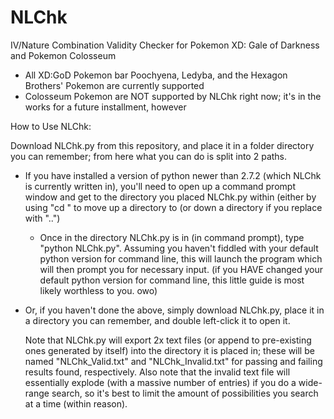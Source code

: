 # NLChk
IV/Nature Combination Validity Checker for Pokemon XD: Gale of Darkness and Pokemon Colosseum
- All XD:GoD Pokemon bar Poochyena, Ledyba, and the Hexagon Brothers' Pokemon are currently supported
- Colosseum Pokemon are NOT supported by NLChk right now; it's in the works for a future installment, however

How to Use NLChk:

Download NLChk.py from this repository, and place it in a folder directory you can remember; from here what you can do is split into 2 paths.
- If you have installed a version of python newer than 2.7.2 (which NLChk is currently written in), you'll need to open up a command prompt window and get to the directory you placed NLChk.py within (either by using "cd <directory>" to move up a directory to <directory> (or down a directory if you replace <directory> with "..")
  - Once in the directory NLChk.py is in (in command prompt), type "python NLChk.py". Assuming you haven't fiddled with your     default python version for command line, this will launch the program which will then prompt you for necessary input. (if you HAVE changed your default python version for command line, this little guide is most likely worthless to you. owo)
- Or, if you haven't done the above, simply download NLChk.py, place it in a directory you can remember, and double left-click it to open it.
    
  Note that NLChk.py will export 2x text files (or append to pre-existing ones generated by itself) into the directory it is placed in; these will be named "NLChk_Valid.txt" and "NLChk_Invalid.txt" for passing and failing results found, respectively.
  Also note that the invalid text file will essentially explode (with a massive number of entries) if you do a wide-range search, so it's best to limit the amount of possibilities you search at a time (within reason).
